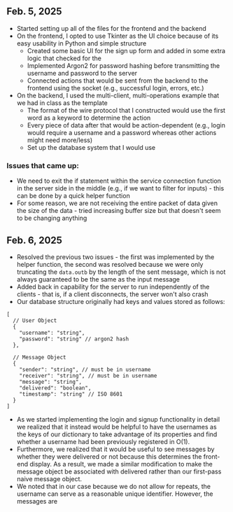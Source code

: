 ## Feb. 5, 2025

- Started setting up all of the files for the frontend and the backend
- On the frontend, I opted to use Tkinter as the UI choice because of its easy usability in Python and simple structure
  - Created some basic UI for the sign up form and added in some extra logic that checked for the
  - Implemented Argon2 for password hashing before transmitting the username and password to the server
  - Connected actions that would be sent from the backend to the frontend using the socket (e.g., successful login, errors, etc.)
- On the backend, I used the multi-client, multi-operations example that we had in class as the template
  - The format of the wire protocol that I constructed would use the first word as a keyword to determine the action
  - Every piece of data after that would be action-dependent (e.g., login would require a username and a password whereas other actions might need more/less)
  - Set up the database system that I would use

### Issues that came up:

- We need to exit the if statement within the service connection function in the server side in the middle (e.g., if we want to filter for inputs) - this can be done by a quick helper function
- For some reason, we are not receiving the entire packet of data given the size of the data - tried increasing buffer size but that doesn't seem to be changing anything

## Feb. 6, 2025

- Resolved the previous two issues - the first was implemented by the helper function, the second was resolved because we were only truncating the `data.outb` by the length of the sent message, which is not always guaranteed to be the same as the input message
- Added back in capability for the server to run independently of the clients - that is, if a client disconnects, the server won't also crash
- Our database structure originally had keys and values stored as follows:

```
[
  // User Object
  {
    "username": "string",
    "password": "string" // argon2 hash
  },

  // Message Object
  {
    "sender": "string", // must be in username
    "receiver": "string", // must be in username
    "message": "string",
    "delivered": "boolean",
    "timestamp": "string" // ISO 8601
  }
]
```

- As we started implementing the login and signup functionality in detail we realized that it instead would be helpful to have the usernames as the keys of our dictionary to take advantage of its properties and find whether a username had been previously registered in O(1).
- Furthermore, we realized that it would be useful to see messages by whether they were delivered or not because this determines the front-end display. As a result, we made a similar modification to make the message object be associated with delivered rather than our first-pass naive message object.
- We noted that in our case because we do not allow for repeats, the username can serve as a reasonable unique identifier. However, the messages are
